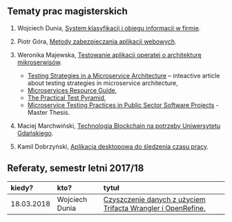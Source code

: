 ## Tematy prac magisterskich

1. Wojciech Dunia,
[System klasyfikacji i obiegu informacji w firmie](https://github.com/wdunia/magisterka).

1. Piotr Góra,
[Metody zabezpieczania aplikacji webowych](https://github.com/gorapiotr/mgr).

1. Weronika Majewska,
[Testowanie aplikacji operatej o architekturę mikroserwisów](https://github.com/wermajew/praca-magisterska).

    - [Testing Strategies in a
Microservice Architecture](https://martinfowler.com/articles/microservice-testing) – inteactive article about testing strategies in microservice architecture,
    - [Microservices Resource Guide](https://martinfowler.com/microservices),
    - [The Practical Test Pyramid](https://martinfowler.com/articles/practical-test-pyramid.html),
    - [Microservice Testing Practices in Public Sector Software Projects](https://aaltodoc.aalto.fi/bitstream/handle/123456789/26673/master_Huttunen_Joel_2017.pdf?sequence=1&isAllowed=y) - Master Thesis.

1. Maciej Marchwiński, [Technologia Blockchain na potrzeby Uniwersytetu Gdańskiego](https://github.com/KaKaril/Praca-Magisterska-Marchwinski).

1. Kamil Dobrzyński,
[Aplikacja desktopowa do śledzenia czasu pracy](https://github.com/kamdobrz/mgr).

## Referaty, semestr letni 2017/18

| kiedy?     | kto?            | tytuł |
| :--------- | :-------------- | :---- |
| 18.03.2018 | Wojciech Dunia | [Czyszczenie danych z użyciem Trifacta Wrangler i OpenRefine.](https://github.com/wdunia/magisterka/blob/master/referaty/czyszczenie-danych/referat-czyszczenie-danych.adoc) |
